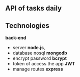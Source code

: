 ## API of tasks daily

## Technologies 
**back-end** 
* server **node.js**, 
* database nosql **mongodb** 
* encrypt password **bcrypt** 
* token of access the app **JWT**
* manage routes **express**
